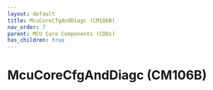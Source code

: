 ```yaml
---
layout: default
title: McuCoreCfgAndDiagc (CM106B)
nav_order: 7
parent: MCU Core Components (CDDs)
has_children: true
---
```

# McuCoreCfgAndDiagc (CM106B)
